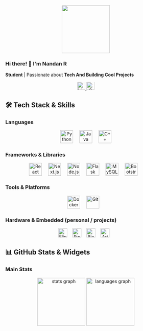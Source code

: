 <div align="center">
  <img height="150" src="https://media.giphy.com/media/M9gbBd9nbDrOTu1Mqx/giphy.gif" />
</div>

### Hi there! 👋 I'm Nandan R  
**Student** | Passionate about **Tech And Building Cool Projects**

<div align="center">
  <a href="https://www.linkedin.com/in/nandanreddys/">
    <img src="https://img.shields.io/static/v1?message=LinkedIn&logo=linkedin&label=&color=0077B5&logoColor=white&labelColor=&style=for-the-badge" height="25" alt="LinkedIn" />
  </a>
  <a href="mailto:Nandan.bunny@gmail.com">
    <img src="https://img.shields.io/static/v1?message=Gmail&logo=gmail&label=&color=D14836&logoColor=white&labelColor=&style=for-the-badge" height="25" alt="Gmail" />
  </a>
</div>

## 🛠️ Tech Stack & Skills

### Languages
<div align="center">
  <img src="https://cdn.jsdelivr.net/gh/devicons/devicon/icons/python/python-original.svg" height="40" alt="Python" />
  <img width="12" />
  <img src="https://cdn.jsdelivr.net/gh/devicons/devicon/icons/java/java-original.svg" height="40" alt="Java" />
  <img width="12" />
  <img src="https://cdn.jsdelivr.net/gh/devicons/devicon/icons/cplusplus/cplusplus-original.svg" height="40" alt="C++" />
</div>

### Frameworks & Libraries
<div align="center">
  <img src="https://cdn.jsdelivr.net/gh/devicons/devicon/icons/react/react-original.svg" height="40" alt="React" />
  <img width="12" />
  <img src="https://cdn.jsdelivr.net/gh/devicons/devicon/icons/nextjs/nextjs-original.svg" height="40" alt="Next.js" />
  <img width="12" />
  <img src="https://cdn.jsdelivr.net/gh/devicons/devicon/icons/nodejs/nodejs-original.svg" height="40" alt="Node.js" />
  <img width="12" />
  <img src="https://cdn.simpleicons.org/flask/ffffff" height="40" alt="Flask White" />
  <img width="12" />
  <img src="https://cdn.jsdelivr.net/gh/devicons/devicon/icons/mysql/mysql-original.svg" height="40" alt="MySQL" />
  <img width="12" />
  <img src="https://cdn.jsdelivr.net/gh/devicons/devicon/icons/bootstrap/bootstrap-original.svg" height="40" alt="Bootstrap" />
  <img width="12" />
</div>

### Tools & Platforms
<div align="center">
  <img src="https://cdn.jsdelivr.net/gh/devicons/devicon/icons/docker/docker-original.svg" height="40" alt="Docker" />
  <img width="12" />
  <img src="https://cdn.jsdelivr.net/gh/devicons/devicon/icons/git/git-original.svg" height="40" alt="Git" />
  <img width="12" />
</div>

### Hardware & Embedded (personal / projects)
<div align="center">
  <img src="https://img.shields.io/badge/Flipper%20Zero-%20-black?style=for-the-badge&logo=flipperzero&logoColor=white" alt="Flipper Zero" height="28" />
  <img width="8" />
  <img src="https://img.shields.io/badge/Pwnagotchi-%20-black?style=for-the-badge&logo=pwnagotchi&logoColor=white" alt="Pwnagotchi" height="28" />
  <img width="8" />
  <img src="https://img.shields.io/badge/Bjorn-%20-WIP?style=for-the-badge" alt="Bjorn (WIP)" height="28" />
  <img width="8" />
  <img src="https://img.shields.io/badge/Aries-%20-WIP?style=for-the-badge" alt="Aries (WIP)" height="28" />
  <img width="8" />
</div>

## 📊 GitHub Stats & Widgets

### Main Stats
<div align="center">
  <img src="https://github-readme-stats.vercel.app/api?username=onlynandan&hide_title=false&hide_rank=false&show_icons=true&include_all_commits=true&count_private=true&disable_animations=false&theme=dracula&locale=en&hide_border=false&order=1" height="150" alt="stats graph"  />
  <img src="https://github-readme-stats.vercel.app/api/top-langs?username=onlynandan&locale=en&hide_title=false&layout=compact&card_width=320&langs_count=5&theme=dracula&hide_border=false&order=2" height="150" alt="languages graph"  />
</div>